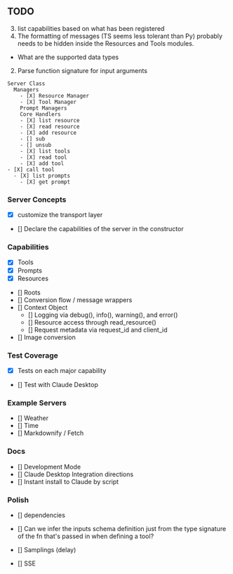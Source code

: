 ## TODO

3. list capabilities based on what has been registered
1. The formatting of messages (TS seems less tolerant than Py) probably needs to be hidden inside the Resources and Tools modules.
  - What are the supported data types
2. Parse function signature for input arguments

```
Server Class
  Managers
    - [X] Resource Manager
    - [X] Tool Manager
    Prompt Managers
    Core Handlers
    - [X] list resource
    - [X] read resource
    - [X] add resource
    - [] sub
    - [] unsub
    - [X] list tools
    - [X] read tool
    - [X] add tool
- [X] call tool
  - [X] list prompts
    - [X] get prompt
```

### Server Concepts
- [X] customize the transport layer
- [] Declare the capabilities of the server in the constructor


### Capabilities
- [X] Tools
- [X] Prompts
- [X] Resources
- [] Roots
- [] Conversion flow / message wrappers
- [] Context Object
   - [] Logging via debug(), info(), warning(), and error()
   - [] Resource access through read_resource()
   - [] Request metadata via request_id and client_id
- [] Image conversion

### Test Coverage
- [X] Tests on each major capability
- [] Test with Claude Desktop

### Example Servers
- [] Weather
- [] Time
- [] Markdownify / Fetch

### Docs
- [] Development Mode
- [] Claude Desktop Integration directions
- [] Instant install to Claude by script

### Polish
- [] dependencies
- [] Can we infer the inputs schema definition just from the type signature of the fn that's passed in when defining a tool?

- [] Samplings (delay)
- [] SSE
